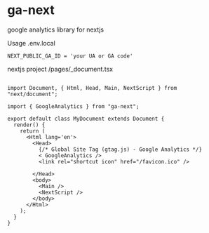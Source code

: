 # ga-next
google analytics library for nextjs

Usage 
.env.local
```
NEXT_PUBLIC_GA_ID = 'your UA or GA code'

```

nextjs project /pages/_document.tsx
``` 

import Document, { Html, Head, Main, NextScript } from "next/document";

import { GoogleAnalytics } from "ga-next";

export default class MyDocument extends Document {
  render() {
    return (
      <Html lang='en'>
        <Head>
          {/* Global Site Tag (gtag.js) - Google Analytics */}
          < GoogleAnalytics />
          <link rel="shortcut icon" href="/favicon.ico" />

        </Head>
        <body>
          <Main />
          <NextScript />
        </body>
      </Html>
    );
  }
}

```
